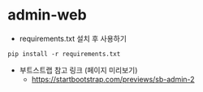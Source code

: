 # admin-web

- requirements.txt 설치 후 사용하기
```
pip install -r requirements.txt
```

- 부트스트랩 참고 링크 (페이지 미리보기)
    - https://startbootstrap.com/previews/sb-admin-2